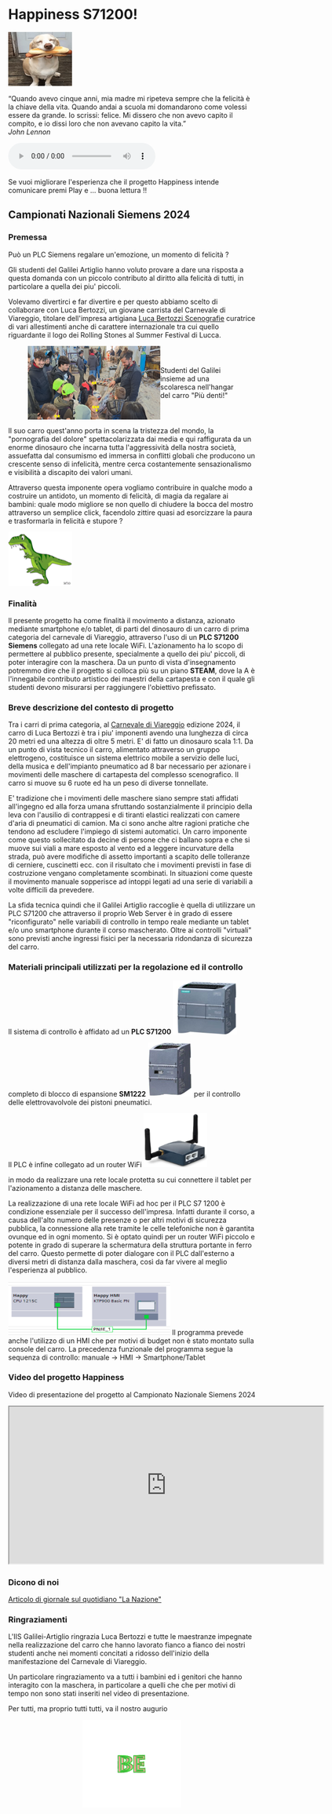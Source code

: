 # Happiness S71200!
<img src="image/happy1.gif" width="130" height="110">

“Quando avevo cinque anni, mia madre mi ripeteva sempre che la felicità è la chiave della vita. Quando andai a scuola mi domandarono come volessi essere da grande. Io scrissi: felice. Mi dissero che non avevo capito il compito, e io dissi loro che non avevano capito la vita.”    
*John Lennon*

<html lang="en">
<body>
    <audio controls autoplay loop>
        <source src="sound/Girasol.mp3" type="audio/mp3">
    </audio>
    <p></p>
</body>
</html>
Se vuoi migliorare l'esperienza che il progetto Happiness intende comunicare premi Play e ... buona lettura !!

## Campionati Nazionali Siemens 2024

### Premessa
Può un PLC Siemens regalare un'emozione, un momento di felicità ?

Gli studenti del Galilei Artiglio hanno voluto provare a dare una risposta a questa domanda con un piccolo contributo al diritto alla felicità di tutti, in particolare a quella dei piu' piccoli.

Volevamo divertirci e far divertire e per questo abbiamo scelto di collaborare con Luca Bertozzi, un giovane carrista del Carnevale di Viareggio, titolare dell'impresa artigiana [Luca Bertozzi Scenografie](https://www.lucabertozziscenografie.com/) curatrice di vari allestimenti anche di carattere internazionale tra cui quello riguardante il logo dei Rolling Stones al Summer Festival di Lucca. 
<html lang="en">
<head>
  <meta charset="UTF-8">
  <meta name="viewport" content="width=device-width, initial-scale=1.0">
  <title>Happy boys</title>
  <style>
    figure {
      display: flex;
      align-items: center;
    }

    figcaption {
      margin-left: 20px;
       font-size: 12px;
    }
  </style>
</head>
<body>
  <figure>
    <img src="image/F10.jpg" width="270" height="150" alt="Studenti">
    <figcaption>Studenti del Galilei insieme ad una scolaresca nell'hangar del carro "Più denti!"</figcaption>
  </figure>
</body>
</html>

Il suo carro quest'anno porta in scena la tristezza del mondo, la "pornografia del dolore" spettacolarizzata dai media e qui raffigurata da un enorme dinosauro che incarna tutta l'aggressività della nostra società, assuefatta dal consumismo ed immersa in conflitti globali che producono un crescente senso di infelicità, mentre cerca costantemente sensazionalismo e visibilità a discapito dei valori umani. 

Attraverso questa imponente opera vogliamo contribuire in qualche modo a costruire un antidoto, un momento di felicità, di magia da regalare ai bambini: quale modo migliore se non quello di chiudere la bocca del mostro attraverso un semplice click, facendolo zittire quasi ad esorcizzare la paura e trasformarla in felicità e stupore ?

<img src="image/dinos.gif" width="130" height="110">

### Finalità
Il presente progetto ha come finalità il movimento a distanza, azionato mediante smartphone e/o tablet, di parti del dinosauro di un carro di prima categoria del carnevale di Viareggio, attraverso l'uso di un **PLC S71200 Siemens** collegato ad una rete locale WiFi. 
L'azionamento ha lo scopo di permettere al pubblico presente, specialmente a quello dei piu' piccoli, di poter interagire con la maschera.
Da un punto di vista d'insegnamento potremmo dire che il progetto si colloca più su un piano **STEAM**, dove la A è l'innegabile contributo artistico dei maestri della cartapesta e con il quale gli studenti devono misurarsi per raggiungere l'obiettivo prefissato.

### Breve descrizione del contesto di progetto
Tra i carri di prima categoria, al [Carnevale di Viareggio](https://viareggio.ilcarnevale.com/la-storia/storia-e-tradizione/) edizione 2024, il carro di Luca Bertozzi è tra i piu' imponenti avendo una lunghezza di circa 20 metri ed una altezza di oltre 5 metri. E' di fatto un dinosauro scala 1:1. Da un punto di vista tecnico il carro, alimentato attraverso un gruppo elettrogeno, costituisce un sistema elettrico mobile a servizio delle luci, della musica e dell'impianto pneumatico ad 8 bar necessario per azionare i movimenti delle maschere di cartapesta del complesso scenografico. Il carro si muove su 6 ruote ed ha un peso di diverse tonnellate.

E' tradizione che i movimenti delle maschere siano sempre stati affidati all'ingegno ed alla forza umana sfruttando sostanzialmente il principio della leva con l'ausilio di contrappesi e di tiranti elastici realizzati con camere d'aria di pneumatici di camion. Ma ci sono anche altre ragioni pratiche che tendono ad escludere l'impiego di sistemi automatici. Un carro imponente come questo sollecitato da decine di persone che ci ballano sopra e che si muove sui viali a mare esposto al vento ed a leggere incurvature della strada, può avere modifiche di assetto importanti a scapito delle tolleranze di cerniere, cuscinetti ecc. con il risultato che i movimenti previsti in fase di costruzione vengano completamente scombinati. In situazioni come queste il movimento manuale sopperisce ad intoppi legati ad una serie di variabili a volte difficili da prevedere.

La sfida tecnica quindi che il Galilei Artiglio raccoglie è quella di utilizzare un PLC S71200 che attraverso il proprio Web Server è in grado di essere "riconfigurato" nelle variabili di controllo in tempo reale mediante un tablet e/o uno smartphone durante il corso mascherato. Oltre ai controlli "virtuali" sono previsti anche ingressi fisici per la necessaria ridondanza di sicurezza del carro. 

### Materiali principali utilizzati per la regolazione ed il controllo
Il sistema di controllo è affidato ad un **PLC S71200**   <img src="image/S71200.png" width="130" height="110"> 

completo di blocco di espansione **SM1222** <img src="image/sm1222.png" width="90" height="110"> per il controllo delle elettrovavolvole dei pistoni pneumatici.

Il PLC è infine collegato ad un router WiFi  <img src="image/router.png" width="130" height="110">

in modo da realizzare una rete locale protetta su cui connettere il tablet per l'azionamento a distanza delle maschere.

La realizzazione di una rete locale WiFi ad hoc per il PLC S7 1200 è condizione essenziale per il successo dell'impresa. Infatti durante il corso, a causa dell'alto numero delle presenze o per altri motivi di sicurezza pubblica, la connessione alla rete tramite le celle telefoniche non è garantita ovunque ed in ogni momento. Si è optato quindi per un router WiFi piccolo e potente in grado di superare la schermatura della struttura portante in ferro del carro. Questo permette di poter dialogare con il PLC dall'esterno a diversi metri di distanza dalla maschera, così da far vivere al meglio l'esperienza al pubblico.

<img src="image/rete.png" width="330" height="110">
Il programma prevede anche l'utilizzo di un HMI che per motivi di budget non è stato montato sulla console del carro. La precedenza funzionale del programma segue la sequenza di controllo: manuale -> HMI -> Smartphone/Tablet


### Video del progetto Happiness
Video di presentazione del progetto al Campionato Nazionale Siemens 2024

<iframe width="640" height="320" src="https://youtube.com/embed/oKHkwgb3gDY" ></iframe>

### Dicono di noi
[Articolo di giornale sul quotidiano "La Nazione"](https://www.lanazione.it/viareggio/cronaca/tyrannosaurus-web-techno-automatismi-sul-carro-di-bertozzi-7ee88b29) 

### Ringraziamenti
L'IIS Galilei-Artiglio ringrazia Luca Bertozzi e tutte le maestranze impegnate nella realizzazione del carro che hanno lavorato fianco a fianco dei nostri studenti anche nei momenti concitati a ridosso dell'inizio della manifestazione del Carnevale di Viareggio.

Un particolare ringraziamento va a tutti i bambini ed i genitori che hanno interagito con la maschera, in particolare a quelli che che per motivi di tempo non sono stati inseriti nel video di presentazione. 

Per tutti, ma proprio tutti tutti, va il nostro augurio  

<div style="text-align:center">
    <img src="image/be-happy.gif" width="200" height="180">
</div>






